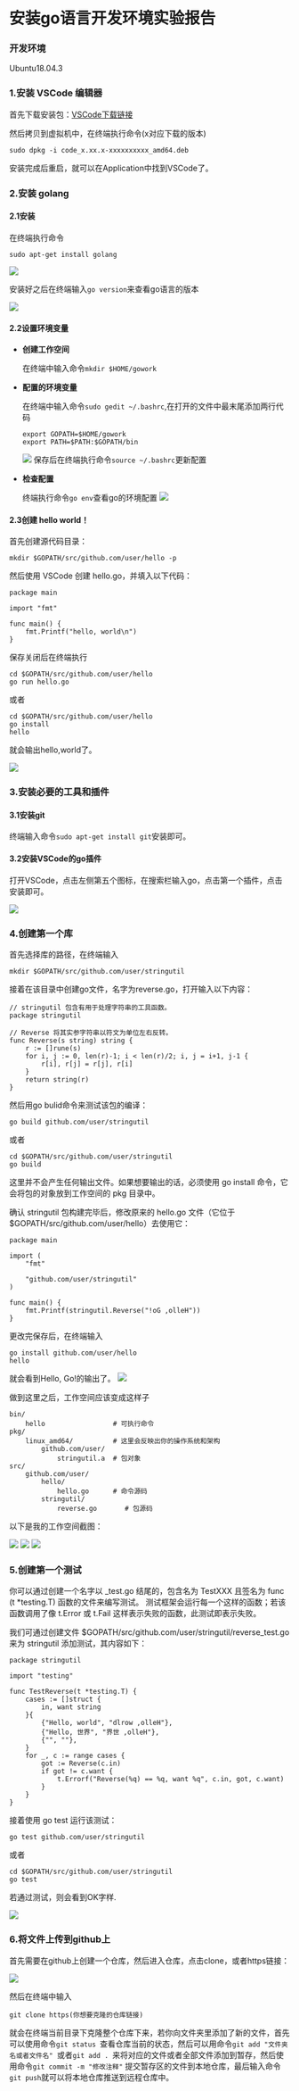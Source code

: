 # 安装go语言开发环境实验报告
### 开发环境
Ubuntu18.04.3
### 1.安装 VSCode 编辑器
首先下载安装包：[VSCode下载链接](https://code.visualstudio.com/docs/?dv=linux64_deb)

然后拷贝到虚拟机中，在终端执行命令(x对应下载的版本)

```
sudo dpkg -i code_x.xx.x-xxxxxxxxxx_amd64.deb 
```

安装完成后重启，就可以在Application中找到VSCode了。

### 2.安装 golang
#### 2.1安装
在终端执行命令

``` 
sudo apt-get install golang
``` 

![](IGM/01.jpg)

安装好之后在终端输入```go version```来查看go语言的版本

![](IGM/02.jpg)

#### 2.2设置环境变量
- **创建工作空间**


    在终端中输入命令```mkdir $HOME/gowork```
- **配置的环境变量**
   
    在终端中输入命令```sudo gedit ~/.bashrc```,在打开的文件中最末尾添加两行代码
    ```
	export GOPATH=$HOME/gowork
	export PATH=$PATH:$GOPATH/bin
    ```
	![](/IGM/03.jpg)
	保存后在终端执行命令```source ~/.bashrc```更新配置
- **检查配置**

	终端执行命令```go env```查看go的环境配置
	![](IGM/04.jpg)
#### 2.3创建 hello world！
首先创建源代码目录：

```
mkdir $GOPATH/src/github.com/user/hello -p
```
然后使用 VSCode 创建 hello.go，并填入以下代码：

```
package main

import "fmt"

func main() {
    fmt.Printf("hello, world\n")
}
```

保存关闭后在终端执行
```
cd $GOPATH/src/github.com/user/hello
go run hello.go
```
或者
```
cd $GOPATH/src/github.com/user/hello
go install
hello
```
就会输出hello,world了。

![](IGM/05.jpg)

### 3.安装必要的工具和插件
#### 3.1安装git
终端输入命令```sudo apt-get install git```安装即可。

#### 3.2安装VSCode的go插件
打开VSCode，点击左侧第五个图标，在搜索栏输入go，点击第一个插件，点击安装即可。

![](IGM/11.jpg)

### 4.创建第一个库
首先选择库的路径，在终端输入

```
mkdir $GOPATH/src/github.com/user/stringutil
```

接着在该目录中创建go文件，名字为reverse.go，打开输入以下内容：

```
// stringutil 包含有用于处理字符串的工具函数。
package stringutil

// Reverse 将其实参字符串以符文为单位左右反转。
func Reverse(s string) string {
	r := []rune(s)
	for i, j := 0, len(r)-1; i < len(r)/2; i, j = i+1, j-1 {
		r[i], r[j] = r[j], r[i]
	}
	return string(r)
}
```

然后用go bulid命令来测试该包的编译：

```
go build github.com/user/stringutil
```

或者

```
cd $GOPATH/src/github.com/user/stringutil
go build
```

这里并不会产生任何输出文件。如果想要输出的话，必须使用 go install 命令，它会将包的对象放到工作空间的 pkg 目录中。

确认 stringutil 包构建完毕后，修改原来的 hello.go 文件（它位于 $GOPATH/src/github.com/user/hello）去使用它：

```
package main

import (
	"fmt"

	"github.com/user/stringutil"
)

func main() {
	fmt.Printf(stringutil.Reverse("!oG ,olleH"))
}
```

更改完保存后，在终端输入

```
go install github.com/user/hello
hello
```

就会看到Hello, Go!的输出了。
![](IGM/06.jpg)

做到这里之后，工作空间应该变成这样子

```
bin/
	hello                 # 可执行命令
pkg/
	linux_amd64/          # 这里会反映出你的操作系统和架构
		github.com/user/
			stringutil.a  # 包对象
src/
	github.com/user/
		hello/
			hello.go      # 命令源码
		stringutil/
			reverse.go       # 包源码
```

以下是我的工作空间截图：

![](IGM/07.jpg)
![](IGM/08.jpg)
![](IGM/09.jpg)

### 5.创建第一个测试
你可以通过创建一个名字以 _test.go 结尾的，包含名为 TestXXX 且签名为 func (t *testing.T) 函数的文件来编写测试。 测试框架会运行每一个这样的函数；若该函数调用了像 t.Error 或 t.Fail 这样表示失败的函数，此测试即表示失败。

我们可通过创建文件 $GOPATH/src/github.com/user/stringutil/reverse_test.go 来为 stringutil 添加测试，其内容如下：

```
package stringutil

import "testing"

func TestReverse(t *testing.T) {
	cases := []struct {
		in, want string
	}{
		{"Hello, world", "dlrow ,olleH"},
		{"Hello, 世界", "界世 ,olleH"},
		{"", ""},
	}
	for _, c := range cases {
		got := Reverse(c.in)
		if got != c.want {
			t.Errorf("Reverse(%q) == %q, want %q", c.in, got, c.want)
		}
	}
}
```

接着使用 go test 运行该测试：

```
go test github.com/user/stringutil
```

或者

```
cd $GOPATH/src/github.com/user/stringutil
go test
```

若通过测试，则会看到OK字样.


![](IGM/10.jpg)

### 6.将文件上传到github上
首先需要在github上创建一个仓库，然后进入仓库，点击clone，或者https链接：

![](IGM/12.jpg)

然后在终端中输入

```
git clone https(你想要克隆的仓库链接)
```

就会在终端当前目录下克隆整个仓库下来，若你向文件夹里添加了新的文件，首先可以使用命令```git status ```查看仓库当前的状态，然后可以用命令```git add "文件夹名或者文件名" ```或者```git add . ```来将对应的文件或者全部文件添加到暂存，然后使用命令```git commit -m "修改注释"``` 提交暂存区的文件到本地仓库，最后输入命令```git push```就可以将本地仓库推送到远程仓库中。
